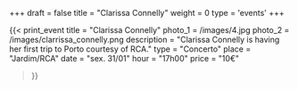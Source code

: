 +++
draft = false
title = "Clarissa Connelly"
weight = 0
type = 'events'
+++

<div class="top-box"></div>

{{< print_event 
    title = "Clarissa Connelly"
    photo_1 = /images/4.jpg
    photo_2 = /images/clarrissa_connelly.png
    description = "Clarissa Connelly is having her first trip to Porto courtesy of RCA."
    type = "Concerto"
    place = "Jardim/RCA"
    date = "sex. 31/01"
    hour = "17h00"
    price = "10€"
>}}